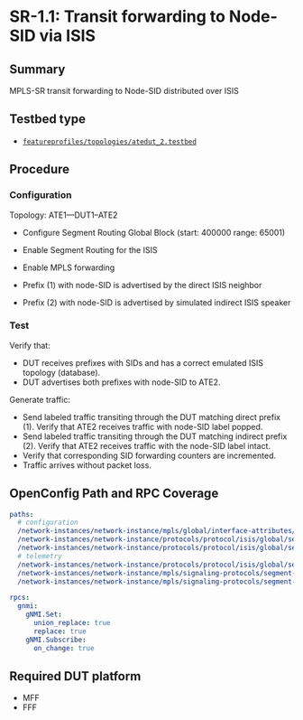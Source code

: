 # SR-1.1: Transit forwarding to Node-SID via ISIS

## Summary

MPLS-SR transit forwarding to Node-SID distributed over ISIS

## Testbed type

*  [`featureprofiles/topologies/atedut_2.testbed`](https://github.com/openconfig/featureprofiles/blob/main/topologies/atedut_2.testbed)

## Procedure

### Configuration

Topology: ATE1—DUT1–ATE2
                               
*   Configure Segment Routing Global Block (start: 400000 range: 65001)
*   Enable Segment Routing for the ISIS
*   Enable MPLS forwarding

*  Prefix (1) with node-SID is advertised by the direct ISIS neighbor
*  Prefix (2) with node-SID is advertised by simulated indirect ISIS speaker

### Test 

Verify that:

*  DUT receives prefixes with SIDs and has a correct emulated ISIS topology (database).
*  DUT advertises both prefixes with node-SID to ATE2.

Generate traffic:
*   Send labeled traffic transiting through the DUT matching direct prefix (1). Verify that ATE2 receives traffic with node-SID label popped.
*   Send labeled traffic transiting through the DUT matching indirect prefix (2). Verify that ATE2 receives traffic with the node-SID label intact.
*   Verify that corresponding SID forwarding counters are incremented.
*   Traffic arrives without packet loss.

## OpenConfig Path and RPC Coverage

```yaml
paths:
  # configuration
  /network-instances/network-instance/mpls/global/interface-attributes/interface/config/mpls-enabled:
  /network-instances/network-instance/protocols/protocol/isis/global/segment-routing/config/enabled:
  /network-instances/network-instance/protocols/protocol/isis/global/segment-routing/config/srgb:
  # telemetry
  /network-instances/network-instance/protocols/protocol/isis/global/segment-routing/state/enabled:
  /network-instances/network-instance/mpls/signaling-protocols/segment-routing/aggregate-sid-counters/aggregate-sid-counter/state/in-pkts:
  /network-instances/network-instance/mpls/signaling-protocols/segment-routing/aggregate-sid-counters/aggregate-sid-counter/state/out-pkts:

rpcs:
  gnmi:
    gNMI.Set:
      union_replace: true
      replace: true
    gNMI.Subscribe:
      on_change: true
```
## Required DUT platform

* MFF
* FFF
